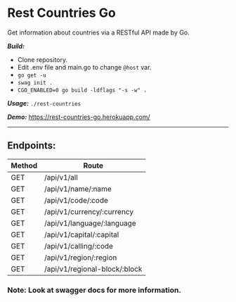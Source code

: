 # Rest Countries Go
Get information about countries via a RESTful API made by Go. 

_**Build:**_ 
- Clone repository.
- Edit .env file and main.go to change `@host` var.
- `go get -u`
- `swag init .`
- `CGO_ENABLED=0 go build -ldflags "-s -w" .`

**_Usage:_** `./rest-countries`

**_Demo:_** https://rest-countries-go.herokuapp.com/


<hr>

## Endpoints:

| Method  | Route  |
|---|---|
| GET  | /api/v1/all  |
| GET  | /api/v1/name/:name  |
| GET  | /api/v1/code/:code  |
| GET  | /api/v1/currency/:currency  |
| GET  | /api/v1/language/:language  |
| GET  | /api/v1/capital/:capital  |
| GET  | /api/v1/calling/:code  |
| GET  | /api/v1/region/:region  |
| GET  | /api/v1/regional-block/:block  |


### **Note:** Look at swagger docs for more information.

